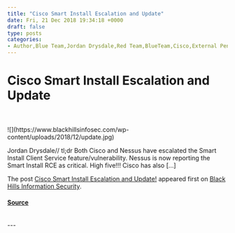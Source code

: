 ```yaml
---
title: "Cisco Smart Install Escalation and Update"
date: Fri, 21 Dec 2018 19:34:18 +0000
draft: false
type: posts
categories: 
- Author,Blue Team,Jordan Drysdale,Red Team,BlueTeam,Cisco,External Pentest,internal pentest,Inventory,Nessus,RedTeam,SIET
---
```

# Cisco Smart Install Escalation and Update

<br/>

<br/>
![](https://www.blackhillsinfosec.com/wp-content/uploads/2018/12/update.jpg)

Jordan Drysdale// tl;dr Both Cisco and Nessus have escalated the Smart Install Client Service feature/vulnerability. Nessus is now reporting the Smart Install RCE as critical. High five!!! Cisco has also \[…\]

The post [Cisco Smart Install Escalation and Update!](https://www.blackhillsinfosec.com/cisco-smart-install-escalation-and-update/) appeared first on [Black Hills Information Security](https://www.blackhillsinfosec.com).

#### [Source](https://www.blackhillsinfosec.com/cisco-smart-install-escalation-and-update/)

<br/>
---
